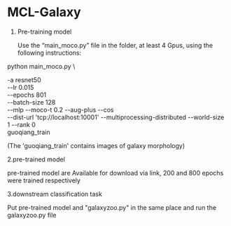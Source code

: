 # MCL-Galaxy

1. Pre-training model

   Use the “main_moco.py”  file in the folder, at least 4 Gpus, using the following instructions:

   

 python main_moco.py \

-a resnet50 \
  --lr 0.015 \
  --epochs 801 \
  --batch-size 128 \
  --mlp --moco-t 0.2 --aug-plus --cos \
  --dist-url 'tcp://localhost:10001' --multiprocessing-distributed --world-size 1 --rank 0 \
  guoqiang_train

(The  'guoqiang_train'  contains images of galaxy morphology)



2.pre-trained model

pre-trained model are Available for download via link, 200 and 800 epochs were trained respectively



3.downstream classification task

Put pre-trained model  and "galaxyzoo.py" in the same place and run the galaxyzoo.py file